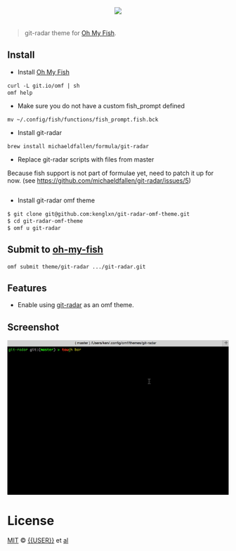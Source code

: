 <div align="center">
  <a href="http://github.com/fish-shell/omf">
  <img width=90px  src="https://cloud.githubusercontent.com/assets/8317250/8510172/f006f0a4-230f-11e5-98b6-5c2e3c87088f.png">
  </a>
</div>
<br>

> git-radar theme for [Oh My Fish][omf-link].

## Install

* Install [Oh My Fish][omf-link]

```fish
curl -L git.io/omf | sh
omf help
```

* Make sure you do not have a custom fish_prompt defined

```fish
mv ~/.config/fish/functions/fish_prompt.fish.bck
```

* Install git-radar

```fish
brew install michaeldfallen/formula/git-radar
```

* Replace git-radar scripts with files from master

Because fish support is not part of formulae yet, need to patch it up for now. (see https://github.com/michaeldfallen/git-radar/issues/5)

```fish

```

* Install git-radar omf theme

```fish
$ git clone git@github.com:kenglxn/git-radar-omf-theme.git
$ cd git-radar-omf-theme
$ omf u git-radar
```

## Submit to [oh-my-fish](https://github.com/fish-shell/oh-my-fish#creating)

```fish
omf submit theme/git-radar .../git-radar.git
```

## Features

* Enable using [git-radar](https://github.com/michaeldfallen/git-radar) as an omf theme.

## Screenshot

![Demo](https://github.com/kenglxn/git-radar-omf-theme/raw/master/demo.gif)

# License

[MIT][mit] © [{{USER}}][author] et [al][contributors]


[mit]:            http://opensource.org/licenses/MIT
[author]:         http://github.com/{{USER}}
[contributors]:   https://github.com/{{USER}}/git-radar/graphs/contributors
[omf-link]:       https://www.github.com/fish-shell/omf

[license-badge]:  https://img.shields.io/badge/license-MIT-007EC7.svg?style=flat-square
[travis-badge]:   http://img.shields.io/travis/{{USER}}/git-radar.svg?style=flat-square
[travis-link]:    https://travis-ci.org/{{USER}}/git-radar
